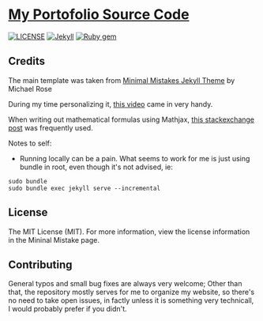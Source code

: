 # [My Portofolio Source Code](https://brunogomescoelho.github.io/)


[![LICENSE](https://img.shields.io/badge/license-MIT-lightgrey.svg)](https://raw.githubusercontent.com/mmistakes/minimal-mistakes/master/LICENSE)
[![Jekyll](https://img.shields.io/badge/jekyll-%3E%3D%203.6-blue.svg)](https://jekyllrb.com/)
[![Ruby gem](https://img.shields.io/gem/v/minimal-mistakes-jekyll.svg)](https://rubygems.org/gems/minimal-mistakes-jekyll)



## Credits
The main template was taken from [Minimal Mistakes Jekyll Theme](https://mmistakes.github.io/minimal-mistakes/) by Michael Rose

During my time personalizing it, [this video](https://www.youtube.com/watch?v=qWrcgHwSG8M) came in very handy.

When writing out mathematical formulas using Mathjax, [this stackexchange post](https://math.meta.stackexchange.com/questions/5020/mathjax-basic-tutorial-and-quick-reference) was frequently used.

Notes to self:
- Running locally can be a pain. What seems to work for me is just using bundle in root, even though it's not advised, ie:
```config
sudo bundle
sudo bundle exec jekyll serve --incremental
```

## License
The MIT License (MIT). For more information, view the license information in the Mininal Mistake page.

## Contributing
General typos and small bug fixes are always very welcome; Other than that, the repository mostly serves for me to organize my website, so there's no need to take open issues, in factly unless it is something very technicall, I would probably prefer if you didn't.
